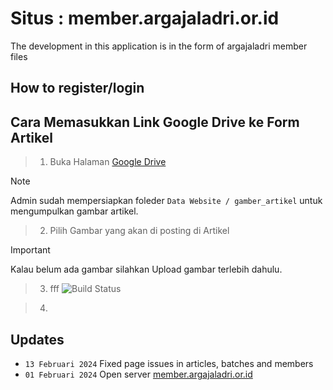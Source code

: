 # Situs : member.argajaladri.or.id
 
The development in this application is in the form of argajaladri member files

## How to register/login

## Cara Memasukkan Link Google Drive ke Form Artikel

>1. Buka Halaman [Google Drive](https://drive.google.com) 

> [!NOTE] 
> 
> Admin sudah mempersiapkan foleder `Data Website / gamber_artikel` untuk mengumpulkan gambar artikel.

>2. Pilih Gambar yang akan di posting di Artikel

> [!IMPORTANT]  
>
> Kalau belum ada gambar silahkan Upload gambar terlebih dahulu.

 >3. fff
![Build Status](https://lh3.googleusercontent.com/d/14yeVZbuUmY7ovt3Q2LyEX4De0FT6llTa)


>4. 
## Updates
- `13 Februari 2024` Fixed page issues in articles, batches and members
- `01 Februari 2024` Open server [member.argajaladri.or.id](https://argajaladri.or.id)